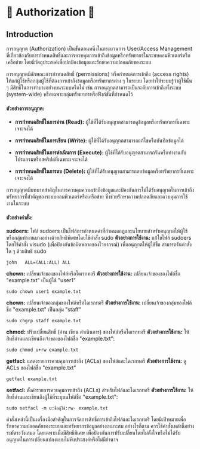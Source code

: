 # 🔑 Authorization 🔑
## Introduction
การอนุญาต (Authorization) เป็นขั้นตอนหนึ่งในกระบวนการ User/Access Management ที่เกี่ยวข้องกับการกำหนดสิทธิ์และการควบคุมการเข้าถึงข้อมูลหรือทรัพยากรในระบบคอมพิวเตอร์หรือเครือข่าย โดยมีวัตถุประสงค์เพื่อปกป้องข้อมูลและรักษาความปลอดภัยของระบบ

การอนุญาตมีลักษณะการกำหนดสิทธิ์ (permissions) หรือกำหนดการเข้าถึง (access rights) ให้แก่ผู้ใช้หรือกลุ่มผู้ใช้ที่ต้องการเข้าถึงข้อมูลหรือทรัพยากรต่าง ๆ ในระบบ โดยทำให้ระบบรู้ว่าผู้ใช้นั้น ๆ มีสิทธิ์ในการทำบางอย่างบนระบบหรือไม่ เช่น การอนุญาตสามารถเป็นระดับการเข้าถึงทั้งระบบ (system-wide) หรือเฉพาะกลุ่มทรัพยากรหรือฟังก์ชันที่กำหนดไว้

#### ตัวอย่างการอนุญาต:

- **การกำหนดสิทธิ์ในการอ่าน (Read):** ผู้ใช้ที่ได้รับอนุญาตสามารถดูข้อมูลหรือทรัพยากรที่เฉพาะเจาะจงได้
  
- **การกำหนดสิทธิ์ในการเขียน (Write):** ผู้ใช้ที่ได้รับอนุญาตสามารถแก้ไขหรือบันทึกข้อมูลได้
  
- **การกำหนดสิทธิ์ในการดำเนินการ (Execute):** ผู้ใช้ที่ได้รับอนุญาตสามารถรันหรือทำงานกับโปรแกรมหรือสคริปต์ที่เฉพาะเจาะจงได้
  
- **การกำหนดสิทธิ์ในการลบ (Delete):** ผู้ใช้ที่ได้รับอนุญาตสามารถลบข้อมูลหรือทรัพยากรที่เฉพาะเจาะจงได้

การอนุญาตมีบทบาทสำคัญในการควบคุมความเข้าถึงข้อมูลและป้องกันการไม่ได้รับอนุญาตในการเข้าถึงทรัพยากรที่สำคัญของระบบคอมพิวเตอร์หรือเครือข่าย ซึ่งช่วยรักษาความปลอดภัยและควบคุมการใช้งานในระบบ

#### ตัวอย่างคำสั่ง:
**sudoers:** ไฟล์ sudoers เป็นไฟล์การกำหนดค่าที่กำหนดกฎและนโยบายสำหรับอนุญาตให้ผู้ใช้หรือกลุ่มทำงานบางอย่างด้วยสิทธิพิเศษโดยใช้คำสั่ง sudo 
**ตัวอย่างการใช้งาน:** แก้ไขไฟล์ sudoers โดยใช้คำสั่ง visudo (เพื่อป้องกันข้อผิดพลาดของไวยากรณ์) เพื่ออนุญาตให้ผู้ใช้ชื่อ สามารถรันคำสั่งใด ๆ ด้วยสิทธิ sudo 

    john   ALL=(ALL:ALL) ALL 

**chown:** เปลี่ยนเจ้าของของไฟล์หรือไดเรกทอรี 
**ตัวอย่างการใช้งาน:** เปลี่ยนเจ้าของของไฟล์ชื่อ "example.txt" เป็นผู้ใช้ "user1" 

    sudo chown user1 example.txt 

**chown:** เปลี่ยนเจ้าของกลุ่มของไฟล์หรือไดเรกทอรี
**ตัวอย่างการใช้งาน:** เปลี่ยนเจ้าของกลุ่มของไฟล์ชื่อ "example.txt" เป็นกลุ่ม "staff"</p>

    sudo chgrp staff example.txt 

**chmod:** ปรับเปลี่ยนสิทธิ์ (อ่าน เขียน ดำเนินการ) ของไฟล์หรือไดเรกทอรี **ตัวอย่างการใช้งาน:** ให้สิทธิ์อ่านและเขียนถึงเจ้าของของไฟล์ชื่อ "example.txt":

    sudo chmod u+rw example.txt 

**getfacl:** แสดงรายการควบคุมการเข้าถึง (ACLs) ของไฟล์และไดเรกทอรี **ตัวอย่างการใช้งาน:** ดู ACLs ของไฟล์ชื่อ "example.txt"

    getfacl example.txt 

**setfacl:** ตั้งค่ารายการควบคุมการเข้าถึง (ACLs) สำหรับไฟล์และไดเรกทอรี **ตัวอย่างการใช้งาน:** ให้สิทธิ์อ่านและเขียนถึงผู้ใช้ที่ระบุบนไฟล์ชื่อ "example.txt":
 

    sudo setfacl -m u:ชื่อผู้ใช้:rw- example.txt 

คำสั่งเหล่านี้เป็นเครื่องมือสำคัญในการจัดการสิทธิ์การเข้าถึงไฟล์และไดเรกทอรี โดยมีเป้าหมายเพื่อรักษาความปลอดภัยของระบบและทรัพยากรข้อมูลอย่างเหมาะสม อย่างไรก็ตาม ควรใช้คำสั่งเหล่านี้อย่างระมัดระวังเสมอ โดยเฉพาะเมื่อมีสิทธิ์พิเศษ เพื่อป้องกันการปรับเปลี่ยนโดยไม่ตั้งใจหรือไม่ได้รับอนุญาตในการเปลี่ยนแปลงแบบไม่พึงประสงค์หรือไม่มีอำนาจ






